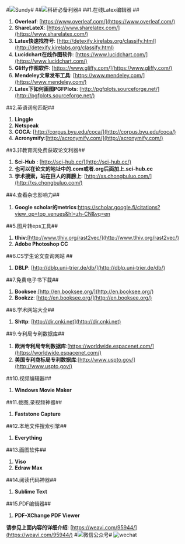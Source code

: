 #![](http://i.imgur.com/S7xBFja.png)Sundy#
##![](http://i.imgur.com/S7xBFja.png)科研必备利器#
##1.在线Latex编辑器 ##
1. **Overleaf**:   [https://www.overleaf.com/](https://www.overleaf.com/)
2. **ShareLateX**: [https://www.sharelatex.com/](https://www.sharelatex.com/)
3. **Latex快速找符号**: [http://detexify.kirelabs.org/classify.html](http://detexify.kirelabs.org/classify.html)
4. **Lucidchart在线作图软件**: [https://www.lucidchart.com/](https://www.lucidchart.com/)
5. **Gliffy作图软件**:  [https://www.gliffy.com/](https://www.gliffy.com/)
6. **Mendeley文章发布工具**: [https://www.mendeley.com/](https://www.mendeley.com/)
7. **Latex下如何画图PGFPlots**: [http://pgfplots.sourceforge.net/](http://pgfplots.sourceforge.net/)

##2.英语词句匹配##
1. **Linggle**
2. **Netspeak**
3. **COCA**:       [http://corpus.byu.edu/coca/](http://corpus.byu.edu/coca/)
4. **Acronymify**:[http://acronymify.com/](http://acronymify.com/)

##3.非教育网免费获取论文利器##
1. **Sci-Hub** : [http://sci-hub.cc/](http://sci-hub.cc/)
2. **也可以在论文的地址中的.com或者.org后面加上.sci-hub.cc**
3. **学术搜索，站在巨人的肩膀上**:  [http://xs.chongbuluo.com/](http://xs.chongbuluo.com/)

##4.查看杂志影响力##
1. **Google scholar的metrics**:[https://scholar.google.fi/citations?view_op=top_venues&hl=zh-CN&vq=en   ](https://scholar.google.fi/citations?view_op=top_venues&hl=zh-CN&vq=en)

##5.图片转eps工具##
1. **tlhiv**:[http://www.tlhiv.org/rast2vec/](http://www.tlhiv.org/rast2vec/)
2. **Adobe Photoshop CC**

##6.CS学生论文查询网站 ##
1. **DBLP**: [http://dblp.uni-trier.de/db/](http://dblp.uni-trier.de/db/)

##7.免费电子书下载##
1. **Booksee**:[http://en.booksee.org/](http://en.booksee.org/)
2. **Bookzz**: [http://en.booksee.org/](http://en.booksee.org/)

##8.学术网站大全##
1. **Shttp**: [http://dir.cnki.net](http://dir.cnki.net)

##9.专利局专利数据库##
1. **欧洲专利局专利数据库**:[https://worldwide.espacenet.com/](https://worldwide.espacenet.com/)
2. **美国专利商标局专利数据库**:[http://www.uspto.gov/](http://www.uspto.gov/)
   
##10.视频编辑器##
1. **Windows Movie Maker**

##11.截图,录视频神器##
1. **Faststone Capture**

##12.本地文件搜索引擎##
1. **Everything**

##13.画图软件##
1. **Viso**
2. **Edraw Max**

##14.阅读代码神器##
1. **Sublime Text**

##15.PDF编辑器##
1. **PDF-XChange PDF Viewer**

**请参见上面内容的详细介绍**: [https://weavi.com/95944/](https://weavi.com/95944/)
#![](http://i.imgur.com/S7xBFja.png)微信公众号#
![wechat](http://i.imgur.com/1TDj1p7.jpg)